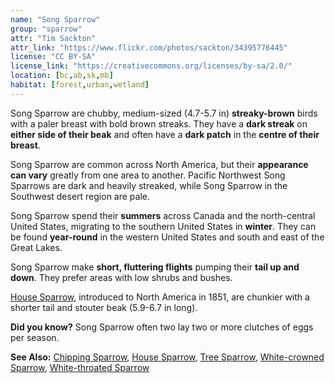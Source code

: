 ```yaml
---
name: "Song Sparrow"
group: "sparrow"
attr: "Tim Sackton"
attr_link: "https://www.flickr.com/photos/sackton/34395776445"
license: "CC BY-SA"
license_link: "https://creativecommons.org/licenses/by-sa/2.0/"
location: [bc,ab,sk,mb]
habitat: [forest,urban,wetland]
---
```

Song Sparrow are chubby, medium-sized (4.7-5.7 in) **streaky-brown** birds with a paler breast with bold brown streaks. They have a **dark streak** on **either side of their beak** and often have a **dark patch** in the **centre of their breast**.

Song Sparrow are common across North America, but their **appearance can vary** greatly from one area to another. Pacific Northwest Song Sparrows are dark and heavily streaked, while Song Sparrow in the Southwest desert region are pale.

Song Sparrow spend their **summers** across Canada and the north-central United States, migrating to the southern United States in **winter**. They can be found **year-round** in the western United States and south and east of the Great Lakes.

Song Sparrow make **short, fluttering flights** pumping their **tail up and down**. They prefer areas with low shrubs and bushes.

[House Sparrow](/birds/houspar/), introduced to North America in 1851, are chunkier with a shorter tail and stouter beak (5.9-6.7 in long).

**Did you know?** Song Sparrow often two lay two or more clutches of eggs per season.

<!-- generated, do not edit -->
**See Also:**
[Chipping Sparrow](/birds/chipspar/),
[House Sparrow](/birds/houspar/),
[Tree Sparrow](/birds/treespar/),
[White-crowned Sparrow](/birds/whitecspar/),
[White-throated Sparrow](/birds/whitetspar/)
